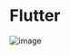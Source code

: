 # Flutter

![image](https://github.com/MustafaAhmedMahfoodhBinOthman/Flutter/assets/91588583/fb9c73bd-4ab0-4602-85cf-74c93d78e226)
